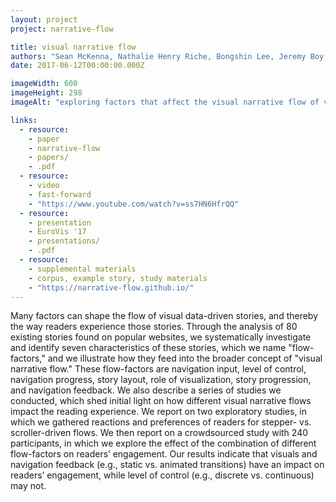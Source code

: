 ```yaml
---
layout: project
project: narrative-flow

title: visual narrative flow
authors: "Sean McKenna, Nathalie Henry Riche, Bongshin Lee, Jeremy Boy, Miriah Meyer"
date: 2017-06-12T00:00:00.000Z

imageWidth: 600
imageHeight: 298
imageAlt: "exploring factors that affect the visual narrative flow of visual data-driven stories"

links:
  - resource:
    - paper
    - narrative-flow
    - papers/
    - .pdf
  - resource:
    - video
    - fast-forward
    - "https://www.youtube.com/watch?v=ss7HN6HfrQQ"
  - resource:
    - presentation
    - EuroVis '17
    - presentations/
    - .pdf
  - resource:
    - supplemental materials
    - corpus, example story, study materials
    - "https://narrative-flow.github.io/"
---
```


Many factors can shape the flow of visual data-driven stories, and thereby the
way readers experience those stories. Through the analysis of 80 existing
stories found on popular websites, we systematically investigate and identify
seven characteristics of these stories, which we name "flow-factors," and we
illustrate how they feed into the broader concept of "visual narrative flow."
These flow-factors are navigation input, level of control, navigation progress,
story layout, role of visualization, story progression, and navigation feedback.
We also describe a series of studies we conducted, which shed initial light on
how different visual narrative flows impact the reading experience. We report on
two exploratory studies, in which we gathered reactions and preferences of
readers for stepper- vs. scroller-driven flows. We then report on a crowdsourced
study with 240 participants, in which we explore the effect of the combination
of different flow-factors on readers’ engagement. Our results indicate that
visuals and navigation feedback (e.g., static vs. animated transitions) have an
impact on readers’ engagement, while level of control (e.g., discrete vs.
continuous) may not.

